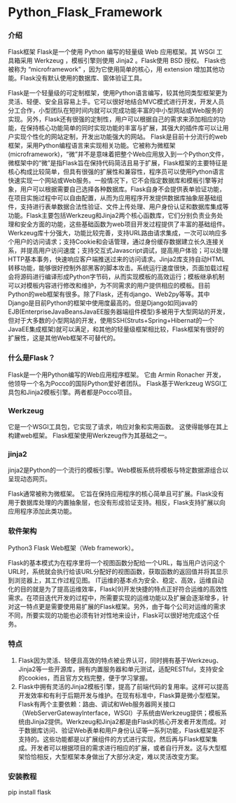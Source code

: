 # Python_Flask_Framework

### 介绍
Flask框架 Flask是一个使用 Python 编写的轻量级 Web 应用框架。其 WSGI 工具箱采用 Werkzeug ，模板引擎则使用 Jinja2 。Flask使用 BSD 授权。
Flask也被称为 “microframework” ，因为它使用简单的核心，用 extension 增加其他功能。Flask没有默认使用的数据库、窗体验证工具。

Flask是一个轻量级的可定制框架，使用Python语言编写，较其他同类型框架更为灵活、轻便、安全且容易上手。它可以很好地结合MVC模式进行开发，开发人员分工合作，小型团队在短时间内就可以完成功能丰富的中小型网站或Web服务的实现。另外，Flask还有很强的定制性，用户可以根据自己的需求来添加相应的功能，在保持核心功能简单的同时实现功能的丰富与扩展，其强大的插件库可以让用户实现个性化的网站定制，开发出功能强大的网站。
Flask是目前十分流行的web框架，采用Python编程语言来实现相关功能。它被称为微框架(microframework)，“微”并不是意味着把整个Web应用放入到一个Python文件，微框架中的“微”是指Flask旨在保持代码简洁且易于扩展，Flask框架的主要特征是核心构成比较简单，但具有很强的扩展性和兼容性，程序员可以使用Python语言快速实现一个网站或Web服务。一般情况下，它不会指定数据库和模板引擎等对象，用户可以根据需要自己选择各种数据库。Flask自身不会提供表单验证功能，在项目实施过程中可以自由配置，从而为应用程序开发提供数据库抽象层基础组件，支持进行表单数据合法性验证、文件上传处理、用户身份认证和数据库集成等功能。Flask主要包括Werkzeug和Jinja2两个核心函数库，它们分别负责业务处理和安全方面的功能，这些基础函数为web项目开发过程提供了丰富的基础组件。Werkzeug库十分强大，功能比较完善，支持URL路由请求集成，一次可以响应多个用户的访问请求；支持Cookie和会话管理，通过身份缓存数据建立长久连接关系，并提高用户访问速度；支持交互式Javascript调试，提高用户体验；可以处理HTTP基本事务，快速响应客户端推送过来的访问请求。Jinja2库支持自动HTML转移功能，能够很好控制外部黑客的脚本攻击。系统运行速度很快，页面加载过程会将源码进行编译形成Python字节码，从而实现模板的高效运行；模板继承机制可以对模板内容进行修改和维护，为不同需求的用户提供相应的模板。目前Python的web框架有很多。除了Flask，还有django、Web2py等等。其中Django是目前Python的框架中使用度最高的。但是Django如同java的EJB(EnterpriseJavaBeansJavaEE服务器端组件模型)多被用于大型网站的开发，但对于大多数的小型网站的开发，使用SSH(Struts+Spring+Hibernat的一个JavaEE集成框架)就可以满足，和其他的轻量级框架相比较，Flask框架有很好的扩展性，这是其他Web框架不可替代的。

### 什么是Flask？
Flask是一个用Python编写的Web应用程序框架。 它由 Armin Ronacher 开发，他领导一个名为Pocco的国际Python爱好者团队。 Flask基于Werkzeug WSGI工具包和Jinja2模板引擎。两者都是Pocco项目。

### Werkzeug
它是一个WSGI工具包，它实现了请求，响应对象和实用函数。 这使得能够在其上构建web框架。 Flask框架使用Werkzeug作为其基础之一。

### jinja2
jinja2是Python的一个流行的模板引擎。Web模板系统将模板与特定数据源组合以呈现动态网页。

Flask通常被称为微框架。 它旨在保持应用程序的核心简单且可扩展。Flask没有用于数据库处理的内置抽象层，也没有形成验证支持。相反，Flask支持扩展以向应用程序添加此类功能。

### 软件架构
Python3 Flask Web框架（Web framework）。

Flask的基本模式为在程序里将一个视图函数分配给一个URL，每当用户访问这个URL时，系统就会执行给该URL分配好的视图函数，获取函数的返回值并将其显示到浏览器上，其工作过程见图。
IT运维的基本点为安全、稳定、高效，运维自动化的目的就是为了提高运维效率，Flask[9]开发快捷的特点正好符合运维的高效性需求。在项目迭代开发的过程中，所需要实现的运维功能以及扩展会逐渐增多，针对这一特点更是需要使用易扩展的Flask框架。另外，由于每个公司对运维的需求不同，所要实现的功能也必须有针对性地来设计，Flask可以很好地完成这个任务。

### 特点
1. Flask因为灵活、轻便且高效的特点被业界认可，同时拥有基于Werkzeug、Jinja2等一些开源库，拥有内置服务器和单元测试，适配RESTful，支持安全的cookies，而且官方文档完整，便于学习掌握。
2. Flask中拥有灵活的Jinja2模板引擎，提高了前端代码的复用率。这样可以提高开发效率和有利于后期开发与维护。在现有标准中，Flask算是微小型框架。Flask有两个主要依赖：路由、调试和Web服务器网关接口（WebServerGatewayInterface，WSGI）子系统由Werkzeug提供；模板系统由Jinja2提供。Werkzeug和Jinja2都是由Flask的核心开发者开发而成。对于数据库访问、验证Web表单和用户身份认证等一系列功能，Flask框架是不支持的。这些功能都是以扩展组件的方式进行实现，然后再与Flask框架集成。开发者可以根据项目的需求进行相应的扩展，或者自行开发。这与大型框架恰恰相反，大型框架本身做出了大部分决定，难以灵活改变方案。


### 安装教程
pip install flask

